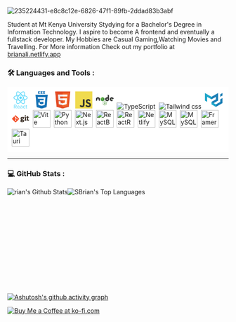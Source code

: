 <div id="header" align="start"> 
  
![235224431-e8c8c12e-6826-47f1-89fb-2ddad83b3abf](https://github.com/user-attachments/assets/54384f2c-d2b5-4807-8903-6e273eaa145a)
  
  Student at Mt Kenya University Stydying for a Bachelor's Degree in Information Technology.
  I aspire to become A frontend and eventually a fullstack developer.
  My Hobbies are Casual Gaming,Watching Movies and Travelling.
  For More information Check out my portfolio at <a href="https://brianali.netlify.app/" target="_blank">brianali.netlify.app</a>

  ### :hammer_and_wrench: Languages and Tools :
  
 <div style="background-color: white; padding: 10px;">
    <img src="https://github.com/devicons/devicon/blob/master/icons/react/react-original-wordmark.svg" title="React" alt="React" width="40" height="40"/>&nbsp;
    <img src="https://github.com/devicons/devicon/blob/master/icons/css3/css3-plain-wordmark.svg"  title="CSS3" alt="CSS" width="40" height="40"/>&nbsp;
    <img src="https://github.com/devicons/devicon/blob/master/icons/html5/html5-original.svg" title="HTML5" alt="HTML" width="40" height="40"/>&nbsp;
    <img src="https://github.com/devicons/devicon/blob/master/icons/javascript/javascript-original.svg" title="JavaScript" alt="JavaScript" width="40" height="40"/>&nbsp;
    <img src="https://github.com/devicons/devicon/blob/master/icons/nodejs/nodejs-original-wordmark.svg" title="NodeJS" alt="NodeJS" width="40" height="40"/>&nbsp;
    <img src="https://cdn.jsdelivr.net/gh/devicons/devicon@latest/icons/typescript/typescript-original.svg" title="NodeJS" alt="TypeScript" width="40" height="40"/>&nbsp;
    <img src="https://cdn.jsdelivr.net/gh/devicons/devicon@latest/icons/tailwindcss/tailwindcss-original.svg" title="NodeJS" alt="Tailwind css" width="40" height="40" />&nbsp;
   <img src="https://github.com/devicons/devicon/blob/master/icons/materialui/materialui-original.svg" title="Material UI" alt="Material UI" width="40" height="40"/>&nbsp;
    <img src="https://github.com/devicons/devicon/blob/master/icons/git/git-original-wordmark.svg" title="Git" **alt="Git" width="40" height="40"/>&nbsp;
    <img src="https://cdn.jsdelivr.net/gh/devicons/devicon@latest/icons/vitejs/vitejs-original.svg" title="Vite" **alt="Git" width="40" height="40"/>&nbsp;
    <img src="https://cdn.jsdelivr.net/gh/devicons/devicon@latest/icons/python/python-original.svg" width="40" title="Python" height="40"/>&nbsp
    <img src="https://cdn.jsdelivr.net/gh/devicons/devicon@latest/icons/nextjs/nextjs-original.svg" width="40" title="Next.js" height="40"/>&nbsp
     <img src="https://cdn.jsdelivr.net/gh/devicons/devicon@latest/icons/reactbootstrap/reactbootstrap-original.svg" width="40" title="ReactBootstrap" height="40" />&nbsp
      <img src="https://cdn.jsdelivr.net/gh/devicons/devicon@latest/icons/reactrouter/reactrouter-original.svg" width="40" title="ReactRouter" height="40" />&nbsp 
     <img src="https://cdn.jsdelivr.net/gh/devicons/devicon@latest/icons/netlify/netlify-original.svg" width="40" title="Netlify" height="40" />&nbsp
     <img src="https://cdn.jsdelivr.net/gh/devicons/devicon@latest/icons/mysql/mysql-original-wordmark.svg"  width="40" title="MySQL" height="40" />&nbsp
      <img src="https://cdn.jsdelivr.net/gh/devicons/devicon@latest/icons/supabase/supabase-original.svg" width="40" title="MySQL" height="40" />&nbsp
      <img src="https://cdn.jsdelivr.net/gh/devicons/devicon@latest/icons/framermotion/framermotion-original.svg" title="Framer Motion" **alt="Framer" width="40" height="40"/>&nbsp;
     <img src="https://cdn.jsdelivr.net/gh/devicons/devicon@latest/icons/tauri/tauri-original.svg" title="Tauri" **alt="Tauri" width="40" height="40"/>&nbsp;   
 </div>
  
  
  ---

### 💻 GitHub Stats :
<div style="display: flex;"; align="center">
  <img alt="rian's Github Stats" src="https://denvercoder1-github-readme-stats.vercel.app/api/?username=brianali-codes&show_icons=true&count_private=true&theme=dark&hide_border=true&bg_color=151515&title_color=f2f2f2&icon_color=79fe96" style="height: 192px;">
  <img alt="SBrian's Top Languages" src="https://github-readme-stats.vercel.app/api/top-langs/?username=brianali-codes&langs_count=8&count_private=true&layout=compact&theme=dark&hide_border=true&hide=Jupyter%20notebook,less&bg_color=151515&title_color=f2f2f2&icon_color=79fe96" style="height: 192px;">
</div>
  <br/>

  <br/>

[![Ashutosh's github activity graph](https://github-readme-activity-graph.vercel.app/graph?username=Brianali-codes&bg_color=293036&color=ffffff&line=9ecbff&point=f97583&area=true&hide_border=true)](https://github.com/ashutosh00710/github-readme-activity-graph)
</div>
  
  <a href='https://ko-fi.com/R6R718AMG2' target='_blank'><img height='36' style='border:0px;height:36px;' src='https://storage.ko-fi.com/cdn/kofi6.png?v=6' border='0' alt='Buy Me a Coffee at ko-fi.com' /></a>
